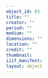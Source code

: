 ```yaml
---
object_id: 03
title: ""
creator: ""
period: ""
medium: ""
dimensions: ""
location: ""
credit: ""
thumbnail: 
iiif_manifest: 
layout: object
---
```



